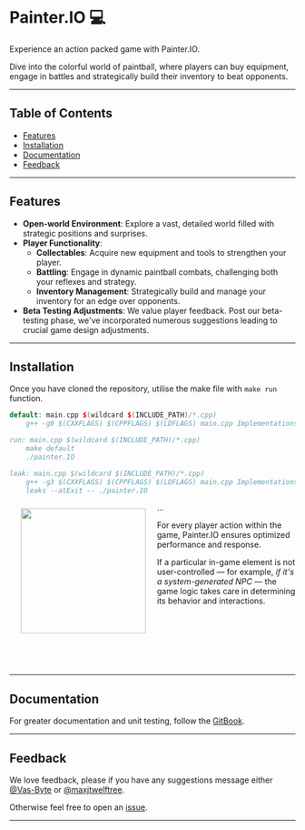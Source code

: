 # Painter.IO 💻

Experience an action packed game with Painter.IO. 

Dive into the colorful world of paintball, where players can buy equipment, engage in battles and strategically build their inventory to beat opponents.

---

## Table of Contents
- [Features](#features)
- [Installation](#installation)
- [Documentation](#documentation)
- [Feedback](#feedback)

---

## Features

- **Open-world Environment**: Explore a vast, detailed world filled with strategic positions and surprises.
- **Player Functionality**:
  - **Collectables**: Acquire new equipment and tools to strengthen your player.
  - **Battling**: Engage in dynamic paintball combats, challenging both your reflexes and strategy.
  - **Inventory Management**: Strategically build and manage your inventory for an edge over opponents.
- **Beta Testing Adjustments**: We value player feedback. Post our beta-testing phase, we've incorporated numerous suggestions leading to crucial game design adjustments.

---

## Installation 

Once you have cloned the repository, utilise the make file with `make run` function. 

```cpp
default: main.cpp $(wildcard $(INCLUDE_PATH)/*.cpp)
	g++ -g0 $(CXXFLAGS) $(CPPFLAGS) $(LDFLAGS) main.cpp Implementations/HardBot.cpp Implementations/BotBehaviour.cpp Implementations/Ammo.cpp Implementations/Bullet.cpp Implementations/Collectable.cpp Implementations/Common.cpp Implementations/EasyBot.cpp Implementations/Game.cpp Implementations/Gun.cpp Implementations/Health.cpp Implementations/Object.cpp Implementations/Person.cpp Implementations/Player.cpp Implementations/tileFeature.cpp Implementations/Welcome.cpp Implementations/tileMap.cpp -o painter.IO

run: main.cpp $(wildcard $(INCLUDE_PATH)/*.cpp)
	make default
	./painter.IO

leak: main.cpp $(wildcard $(INCLUDE_PATH)/*.cpp)
	g++ -g3 $(CXXFLAGS) $(CPPFLAGS) $(LDFLAGS) main.cpp Implementations/HardBot.cpp Implementations/BotBehaviour.cpp Implementations/Ammo.cpp Implementations/Bullet.cpp Implementations/Collectable.cpp Implementations/Common.cpp Implementations/EasyBot.cpp Implementations/Game.cpp Implementations/Gun.cpp Implementations/Health.cpp Implementations/Object.cpp Implementations/Person.cpp Implementations/Player.cpp Implementations/tileFeature.cpp Implementations/tileMap.cpp -o painter.IO
	leaks --atExit -- ./painter.IO
```

...
<img src="https://github.com/vas-byte/Painter.IO/blob/49c5247586205f34c05b9201d8b917b0742f50e8/Assets/transparent.png" align="left" height="220px" hspace="20px" vspace="10px">

For every player action within the game, Painter.IO ensures optimized performance and response. 

If a particular in-game element is not user-controlled — for example, _if it's a system-generated NPC_ — the game logic takes  care in determining its behavior and interactions.

<div style="clear: both;"></div>


<br><br>

---

## Documentation

For greater documentation and unit testing, follow the [GitBook](https://painter-io.gitbook.io/painter.io/).

---

## Feedback
We love feedback, please if you have any suggestions message either [@Vas-Byte](https://github.com/vas-byte) or [@maxjtwelftree](https://github.com/maxjtwelftree).  

Otherwise feel free to open an [issue](https://github.com/vas-byte/Painter.IO/issues).

---

